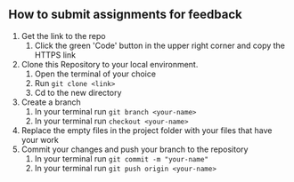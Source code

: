 ## How to submit assignments for feedback

1. Get the link to the repo
    1. Click the green 'Code' button in the upper right corner and copy the HTTPS link
2. Clone this Repository to your local environment.
    1. Open the terminal of your choice
    2. Run `git clone <link>`
    3. Cd to the new directory
3. Create a branch
    1. In your terminal run `git branch <your-name>`
    2. In your terminal run `checkout <your-name>`
4. Replace the empty files in the project folder with your files that have your work
5. Commit your changes and push your branch to the repository
    1. In your terminal run `git commit -m "your-name"`
    2. In your terminal run `git push origin <your-name>`

